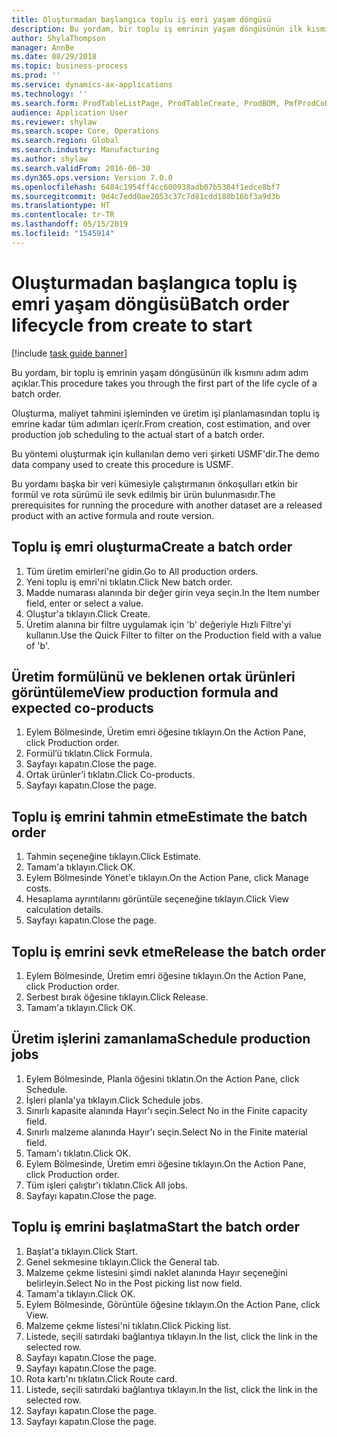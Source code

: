 ```yaml
---
title: Oluşturmadan başlangıca toplu iş emri yaşam döngüsü
description: Bu yordam, bir toplu iş emrinin yaşam döngüsünün ilk kısmını adım adım açıklar.
author: ShylaThompson
manager: AnnBe
ms.date: 08/29/2018
ms.topic: business-process
ms.prod: ''
ms.service: dynamics-ax-applications
ms.technology: ''
ms.search.form: ProdTableListPage, ProdTableCreate, ProdBOM, PmfProdCoBy, ProdParmCostEstimation, ProdCalcTrans, ProdParmRelease, ProdSchedule, ProdRouteJob, ProdParmStartUp, ProdJournalTransBOM, ProdJournalTransRoute
audience: Application User
ms.reviewer: shylaw
ms.search.scope: Core, Operations
ms.search.region: Global
ms.search.industry: Manufacturing
ms.author: shylaw
ms.search.validFrom: 2016-06-30
ms.dyn365.ops.version: Version 7.0.0
ms.openlocfilehash: 6484c1954ff4cc600938adb07b5384f1edce8bf7
ms.sourcegitcommit: 9d4c7edd0ae2053c37c7d81cdd180b16bf3a9d3b
ms.translationtype: HT
ms.contentlocale: tr-TR
ms.lasthandoff: 05/15/2019
ms.locfileid: "1545914"
---
```

# <a name="batch-order-lifecycle-from-create-to-start"></a><span data-ttu-id="ec21e-103">Oluşturmadan başlangıca toplu iş emri yaşam döngüsü</span><span class="sxs-lookup"><span data-stu-id="ec21e-103">Batch order lifecycle from create to start</span></span>

[!include [task guide banner](../../includes/task-guide-banner.md)]

<span data-ttu-id="ec21e-104">Bu yordam, bir toplu iş emrinin yaşam döngüsünün ilk kısmını adım adım açıklar.</span><span class="sxs-lookup"><span data-stu-id="ec21e-104">This procedure takes you through the first part of the life cycle of a batch order.</span></span>

<span data-ttu-id="ec21e-105">Oluşturma, maliyet tahmini işleminden ve üretim işi planlamasından toplu iş emrine kadar tüm adımları içerir.</span><span class="sxs-lookup"><span data-stu-id="ec21e-105">From creation, cost estimation, and over production job scheduling to the actual start of a batch order.</span></span>



<span data-ttu-id="ec21e-106">Bu yöntemi oluşturmak için kullanılan demo veri şirketi USMF'dir.</span><span class="sxs-lookup"><span data-stu-id="ec21e-106">The demo data company used to create this procedure is USMF.</span></span> 



<span data-ttu-id="ec21e-107">Bu yordamı başka bir veri kümesiyle çalıştırmanın önkoşulları etkin bir formül ve rota sürümü ile sevk edilmiş bir ürün bulunmasıdır.</span><span class="sxs-lookup"><span data-stu-id="ec21e-107">The prerequisites for running the procedure with another dataset are a released product with an active formula and route version.</span></span>


## <a name="create-a-batch-order"></a><span data-ttu-id="ec21e-108">Toplu iş emri oluşturma</span><span class="sxs-lookup"><span data-stu-id="ec21e-108">Create a batch order</span></span>
1. <span data-ttu-id="ec21e-109">Tüm üretim emirleri'ne gidin.</span><span class="sxs-lookup"><span data-stu-id="ec21e-109">Go to All production orders.</span></span>
2. <span data-ttu-id="ec21e-110">Yeni toplu iş emri'ni tıklatın.</span><span class="sxs-lookup"><span data-stu-id="ec21e-110">Click New batch order.</span></span>
3. <span data-ttu-id="ec21e-111">Madde numarası alanında bir değer girin veya seçin.</span><span class="sxs-lookup"><span data-stu-id="ec21e-111">In the Item number field, enter or select a value.</span></span>
4. <span data-ttu-id="ec21e-112">Oluştur'a tıklayın.</span><span class="sxs-lookup"><span data-stu-id="ec21e-112">Click Create.</span></span>
5. <span data-ttu-id="ec21e-113">Üretim alanına bir filtre uygulamak için 'b' değeriyle Hızlı Filtre'yi kullanın.</span><span class="sxs-lookup"><span data-stu-id="ec21e-113">Use the Quick Filter to filter on the Production field with a value of 'b'.</span></span>

## <a name="view-production-formula-and-expected-co-products"></a><span data-ttu-id="ec21e-114">Üretim formülünü ve beklenen ortak ürünleri görüntüleme</span><span class="sxs-lookup"><span data-stu-id="ec21e-114">View production formula and expected co-products</span></span>
1. <span data-ttu-id="ec21e-115">Eylem Bölmesinde, Üretim emri öğesine tıklayın.</span><span class="sxs-lookup"><span data-stu-id="ec21e-115">On the Action Pane, click Production order.</span></span>
2. <span data-ttu-id="ec21e-116">Formül’ü tıklatın.</span><span class="sxs-lookup"><span data-stu-id="ec21e-116">Click Formula.</span></span>
3. <span data-ttu-id="ec21e-117">Sayfayı kapatın.</span><span class="sxs-lookup"><span data-stu-id="ec21e-117">Close the page.</span></span>
4. <span data-ttu-id="ec21e-118">Ortak ürünler’i tıklatın.</span><span class="sxs-lookup"><span data-stu-id="ec21e-118">Click Co-products.</span></span>
5. <span data-ttu-id="ec21e-119">Sayfayı kapatın.</span><span class="sxs-lookup"><span data-stu-id="ec21e-119">Close the page.</span></span>

## <a name="estimate-the-batch-order"></a><span data-ttu-id="ec21e-120">Toplu iş emrini tahmin etme</span><span class="sxs-lookup"><span data-stu-id="ec21e-120">Estimate the batch order</span></span>
1. <span data-ttu-id="ec21e-121">Tahmin seçeneğine tıklayın.</span><span class="sxs-lookup"><span data-stu-id="ec21e-121">Click Estimate.</span></span>
2. <span data-ttu-id="ec21e-122">Tamam'a tıklayın.</span><span class="sxs-lookup"><span data-stu-id="ec21e-122">Click OK.</span></span>
3. <span data-ttu-id="ec21e-123">Eylem Bölmesinde Yönet'e tıklayın.</span><span class="sxs-lookup"><span data-stu-id="ec21e-123">On the Action Pane, click Manage costs.</span></span>
4. <span data-ttu-id="ec21e-124">Hesaplama ayrıntılarını görüntüle seçeneğine tıklayın.</span><span class="sxs-lookup"><span data-stu-id="ec21e-124">Click View calculation details.</span></span>
5. <span data-ttu-id="ec21e-125">Sayfayı kapatın.</span><span class="sxs-lookup"><span data-stu-id="ec21e-125">Close the page.</span></span>

## <a name="release-the-batch-order"></a><span data-ttu-id="ec21e-126">Toplu iş emrini sevk etme</span><span class="sxs-lookup"><span data-stu-id="ec21e-126">Release the batch order</span></span>
1. <span data-ttu-id="ec21e-127">Eylem Bölmesinde, Üretim emri öğesine tıklayın.</span><span class="sxs-lookup"><span data-stu-id="ec21e-127">On the Action Pane, click Production order.</span></span>
2. <span data-ttu-id="ec21e-128">Serbest bırak öğesine tıklayın.</span><span class="sxs-lookup"><span data-stu-id="ec21e-128">Click Release.</span></span>
3. <span data-ttu-id="ec21e-129">Tamam'a tıklayın.</span><span class="sxs-lookup"><span data-stu-id="ec21e-129">Click OK.</span></span>

## <a name="schedule-production-jobs"></a><span data-ttu-id="ec21e-130">Üretim işlerini zamanlama</span><span class="sxs-lookup"><span data-stu-id="ec21e-130">Schedule production jobs</span></span>
1. <span data-ttu-id="ec21e-131">Eylem Bölmesinde, Planla öğesini tıklatın.</span><span class="sxs-lookup"><span data-stu-id="ec21e-131">On the Action Pane, click Schedule.</span></span>
2. <span data-ttu-id="ec21e-132">İşleri planla'ya tıklayın.</span><span class="sxs-lookup"><span data-stu-id="ec21e-132">Click Schedule jobs.</span></span>
3. <span data-ttu-id="ec21e-133">Sınırlı kapasite alanında Hayır'ı seçin.</span><span class="sxs-lookup"><span data-stu-id="ec21e-133">Select No in the Finite capacity field.</span></span>
4. <span data-ttu-id="ec21e-134">Sınırlı malzeme alanında Hayır'ı seçin.</span><span class="sxs-lookup"><span data-stu-id="ec21e-134">Select No in the Finite material field.</span></span>
5. <span data-ttu-id="ec21e-135">Tamam'ı tıklatın.</span><span class="sxs-lookup"><span data-stu-id="ec21e-135">Click OK.</span></span>
6. <span data-ttu-id="ec21e-136">Eylem Bölmesinde, Üretim emri öğesine tıklayın.</span><span class="sxs-lookup"><span data-stu-id="ec21e-136">On the Action Pane, click Production order.</span></span>
7. <span data-ttu-id="ec21e-137">Tüm işleri çalıştır'ı tıklatın.</span><span class="sxs-lookup"><span data-stu-id="ec21e-137">Click All jobs.</span></span>
8. <span data-ttu-id="ec21e-138">Sayfayı kapatın.</span><span class="sxs-lookup"><span data-stu-id="ec21e-138">Close the page.</span></span>

## <a name="start-the-batch-order"></a><span data-ttu-id="ec21e-139">Toplu iş emrini başlatma</span><span class="sxs-lookup"><span data-stu-id="ec21e-139">Start the batch order</span></span>
1. <span data-ttu-id="ec21e-140">Başlat'a tıklayın.</span><span class="sxs-lookup"><span data-stu-id="ec21e-140">Click Start.</span></span>
2. <span data-ttu-id="ec21e-141">Genel sekmesine tıklayın.</span><span class="sxs-lookup"><span data-stu-id="ec21e-141">Click the General tab.</span></span>
3. <span data-ttu-id="ec21e-142">Malzeme çekme listesini şimdi naklet alanında Hayır seçeneğini belirleyin.</span><span class="sxs-lookup"><span data-stu-id="ec21e-142">Select No in the Post picking list now field.</span></span>
4. <span data-ttu-id="ec21e-143">Tamam'a tıklayın.</span><span class="sxs-lookup"><span data-stu-id="ec21e-143">Click OK.</span></span>
5. <span data-ttu-id="ec21e-144">Eylem Bölmesinde, Görüntüle öğesine tıklayın.</span><span class="sxs-lookup"><span data-stu-id="ec21e-144">On the Action Pane, click View.</span></span>
6. <span data-ttu-id="ec21e-145">Malzeme çekme listesi'ni tıklatın.</span><span class="sxs-lookup"><span data-stu-id="ec21e-145">Click Picking list.</span></span>
7. <span data-ttu-id="ec21e-146">Listede, seçili satırdaki bağlantıya tıklayın.</span><span class="sxs-lookup"><span data-stu-id="ec21e-146">In the list, click the link in the selected row.</span></span>
8. <span data-ttu-id="ec21e-147">Sayfayı kapatın.</span><span class="sxs-lookup"><span data-stu-id="ec21e-147">Close the page.</span></span>
9. <span data-ttu-id="ec21e-148">Sayfayı kapatın.</span><span class="sxs-lookup"><span data-stu-id="ec21e-148">Close the page.</span></span>
10. <span data-ttu-id="ec21e-149">Rota kartı'nı tıklatın.</span><span class="sxs-lookup"><span data-stu-id="ec21e-149">Click Route card.</span></span>
11. <span data-ttu-id="ec21e-150">Listede, seçili satırdaki bağlantıya tıklayın.</span><span class="sxs-lookup"><span data-stu-id="ec21e-150">In the list, click the link in the selected row.</span></span>
12. <span data-ttu-id="ec21e-151">Sayfayı kapatın.</span><span class="sxs-lookup"><span data-stu-id="ec21e-151">Close the page.</span></span>
13. <span data-ttu-id="ec21e-152">Sayfayı kapatın.</span><span class="sxs-lookup"><span data-stu-id="ec21e-152">Close the page.</span></span>

